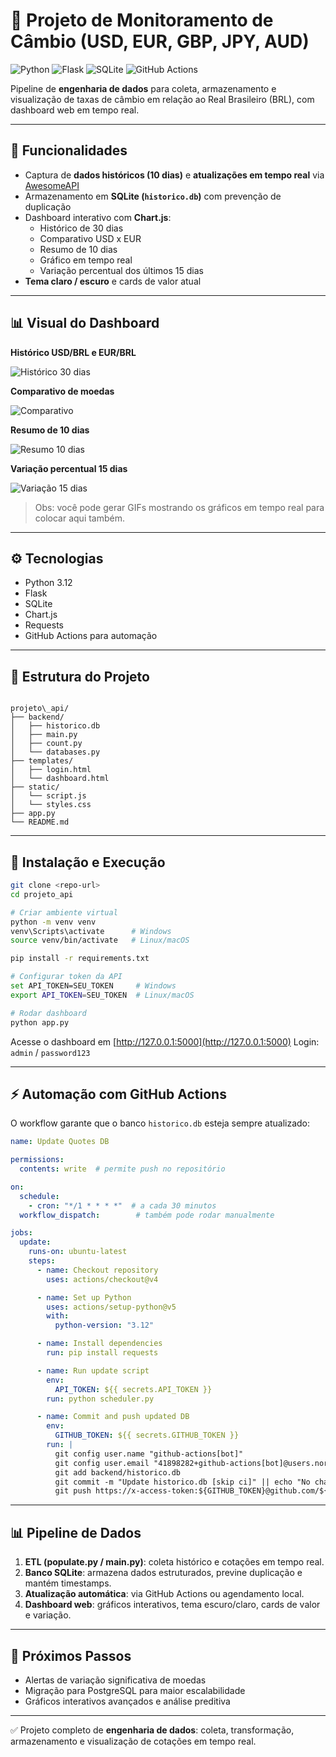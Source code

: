 # 💱 Projeto de Monitoramento de Câmbio (USD, EUR, GBP, JPY, AUD)

![Python](https://img.shields.io/badge/python-3.12-blue)
![Flask](https://img.shields.io/badge/flask-2.3-green)
![SQLite](https://img.shields.io/badge/sqlite-3.41-orange)
![GitHub Actions](https://img.shields.io/badge/github--actions-automated-purple)

Pipeline de **engenharia de dados** para coleta, armazenamento e visualização de taxas de câmbio em relação ao Real Brasileiro (BRL), com dashboard web em tempo real.

---

## 🔹 Funcionalidades

- Captura de **dados históricos (10 dias)** e **atualizações em tempo real** via [AwesomeAPI](https://docs.awesomeapi.com.br/api-de-moedas)
- Armazenamento em **SQLite (`historico.db`)** com prevenção de duplicação
- Dashboard interativo com **Chart.js**:
  - Histórico de 30 dias
  - Comparativo USD x EUR
  - Resumo de 10 dias
  - Gráfico em tempo real
  - Variação percentual dos últimos 15 dias
- **Tema claro / escuro** e cards de valor atual

---

## 📊 Visual do Dashboard

**Histórico USD/BRL e EUR/BRL**  

![Histórico 30 dias](docs/hitorico30.png)

**Comparativo de moedas**  

![Comparativo](docs/comparativo30.png)

**Resumo de 10 dias**  

![Resumo 10 dias](docs/resumo.png)

**Variação percentual 15 dias**  

![Variação 15 dias](variacao.png)

> Obs: você pode gerar GIFs mostrando os gráficos em tempo real para colocar aqui também.

---

## ⚙️ Tecnologias

- Python 3.12
- Flask
- SQLite
- Chart.js
- Requests
- GitHub Actions para automação

---

## 📁 Estrutura do Projeto

```

projeto\_api/
├── backend/
│   ├── historico.db
│   ├── main.py
│   ├── count.py
│   └── databases.py
├── templates/
│   ├── login.html
│   └── dashboard.html
├── static/
│   └── script.js
│   └── styles.css
├── app.py
└── README.md

````

---

## 🚀 Instalação e Execução

```bash
git clone <repo-url>
cd projeto_api

# Criar ambiente virtual
python -m venv venv
venv\Scripts\activate      # Windows
source venv/bin/activate   # Linux/macOS

pip install -r requirements.txt

# Configurar token da API
set API_TOKEN=SEU_TOKEN     # Windows
export API_TOKEN=SEU_TOKEN  # Linux/macOS

# Rodar dashboard
python app.py
````

Acesse o dashboard em [http://127.0.0.1:5000](http://127.0.0.1:5000)
Login: `admin` / `password123`

---

## ⚡ Automação com GitHub Actions

O workflow garante que o banco `historico.db` esteja sempre atualizado:

```yaml
name: Update Quotes DB

permissions:
  contents: write  # permite push no repositório

on:
  schedule:
    - cron: "*/1 * * * *"  # a cada 30 minutos
  workflow_dispatch:        # também pode rodar manualmente

jobs:
  update:
    runs-on: ubuntu-latest
    steps:
      - name: Checkout repository
        uses: actions/checkout@v4

      - name: Set up Python
        uses: actions/setup-python@v5
        with:
          python-version: "3.12"

      - name: Install dependencies
        run: pip install requests

      - name: Run update script
        env:
          API_TOKEN: ${{ secrets.API_TOKEN }}
        run: python scheduler.py

      - name: Commit and push updated DB
        env:
          GITHUB_TOKEN: ${{ secrets.GITHUB_TOKEN }}
        run: |
          git config user.name "github-actions[bot]"
          git config user.email "41898282+github-actions[bot]@users.noreply.github.com"
          git add backend/historico.db
          git commit -m "Update historico.db [skip ci]" || echo "No changes to commit"
          git push https://x-access-token:${GITHUB_TOKEN}@github.com/${{ github.repository }}.git HEAD:${{ github.ref }}
```

---

## 📊 Pipeline de Dados

1. **ETL (populate.py / main.py)**: coleta histórico e cotações em tempo real.
2. **Banco SQLite**: armazena dados estruturados, previne duplicação e mantém timestamps.
3. **Atualização automática**: via GitHub Actions ou agendamento local.
4. **Dashboard web**: gráficos interativos, tema escuro/claro, cards de valor e variação.

---

## 🌟 Próximos Passos

* Alertas de variação significativa de moedas
* Migração para PostgreSQL para maior escalabilidade
* Gráficos interativos avançados e análise preditiva

---

✅ Projeto completo de **engenharia de dados**: coleta, transformação, armazenamento e visualização de cotações em tempo real.

```


